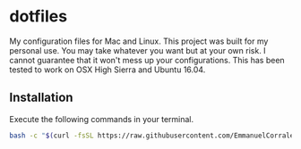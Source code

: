 dotfiles
======
My configuration files for Mac and Linux. This project was built for my personal
use. You may take whatever you want but at your own risk. I cannot guarantee
that it won't mess up your configurations. This has been tested to work on OSX
High Sierra and Ubuntu 16.04.

Installation
------
Execute the following commands in your terminal.
```bash
bash -c "$(curl -fsSL https://raw.githubusercontent.com/EmmanuelCorrales/dotfiles/master/tools/install.sh)"
```
